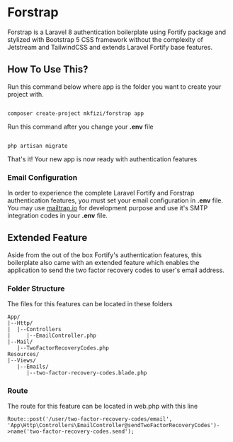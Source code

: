 # Forstrap

Forstrap is a Laravel 8 authentication boilerplate using Fortify package and stylized with Bootstrap 5 CSS framework without the complexity of Jetstream and TailwindCSS and extends Laravel Fortify base features.

## How To Use This?

Run this command below where app is the folder you want to create your project with.

```shell

composer create-project mkfizi/forstrap app

```
Run this command after you change your **.env** file

```shell

php artisan migrate

```

That's it! Your new app is now ready with authentication features

### Email Configuration
In order to experience the complete Laravel Fortify and Forstrap authentication features, you must set your email configuration in **.env** file.  You may use [mailtrap.io](https://mailtrap.io/) for development purpose and use it's SMTP integration codes in your **.env** file.

## Extended Feature

Aside from the out of the box Fortify's authentication features, this boilerplate also came with an extended feature which enables the application to send the two factor recovery codes to user's email address. 

### Folder Structure
The files for this features can be located in these folders
```shell
App/
|--Http/
|  |--Controllers
|     |--EmailController.php
|--Mail/
   |--TwoFactorRecoveryCodes.php
Resources/
|--Views/
   |--Emails/
      |--two-factor-recovery-codes.blade.php
```

### Route
The route for this feature can be located in web.php with this line
```shell
Route::post('/user/two-factor-recovery-codes/email', 'App\Http\Controllers\EmailController@sendTwoFactorRecoveryCodes')->name('two-factor-recovery-codes.send');
```
